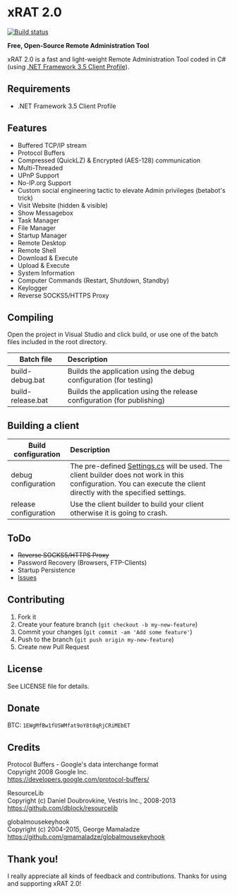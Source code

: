 xRAT 2.0
========
[![Build status](https://ci.appveyor.com/api/projects/status/na7hitbqx8327xr9?svg=true)](https://ci.appveyor.com/project/MaxXor/xrat)

**Free, Open-Source Remote Administration Tool**

xRAT 2.0 is a fast and light-weight Remote Administration Tool coded in C# (using [.NET Framework 3.5 Client Profile](https://www.microsoft.com/en-US/download/details.aspx?id=14037)).

Requirements
---
* .NET Framework 3.5 Client Profile

Features
---
* Buffered TCP/IP stream
* Protocol Buffers
* Compressed (QuickLZ) & Encrypted (AES-128) communication
* Multi-Threaded
* UPnP Support
* No-IP.org Support
* Custom social engineering tactic to elevate Admin privileges (betabot's trick)
* Visit Website (hidden & visible)
* Show Messagebox
* Task Manager
* File Manager
* Startup Manager
* Remote Desktop
* Remote Shell
* Download & Execute
* Upload & Execute
* System Information
* Computer Commands (Restart, Shutdown, Standby)
* Keylogger
* Reverse SOCKS5/HTTPS Proxy

Compiling
---
Open the project in Visual Studio and click build, or use one of the batch files included in the root directory.

| Batch file        | Description
| ----------------- |:-------------
| build-debug.bat   | Builds the application using the debug configuration (for testing)
| build-release.bat | Builds the application using the release configuration  (for publishing)

Building a client
---
| Build configuration         | Description
| ----------------------------|:-------------
| debug configuration         | The pre-defined [Settings.cs](/Client/Config/Settings.cs) will be used. The client builder does not work in this configuration. You can execute the client directly with the specified settings.
| release configuration       | Use the client builder to build your client otherwise it is going to crash.

ToDo
---
* ~~Reverse SOCKS5/HTTPS Proxy~~
* Password Recovery (Browsers, FTP-Clients)
* Startup Persistence
* [Issues](https://github.com/MaxXor/xRAT/issues)

Contributing
---
1. Fork it
2. Create your feature branch (`git checkout -b my-new-feature`)
3. Commit your changes (`git commit -am 'Add some feature'`)
4. Push to the branch (`git push origin my-new-feature`)
5. Create new Pull Request

License
---
See LICENSE file for details.

Donate
---
BTC: `1EWgMfBw1fUSWMfat9oY8t8qRjCRiMEbET`

Credits
---
Protocol Buffers - Google's data interchange format  
Copyright 2008 Google Inc.  
https://developers.google.com/protocol-buffers/

ResourceLib  
Copyright (c) Daniel Doubrovkine, Vestris Inc., 2008-2013  
https://github.com/dblock/resourcelib

globalmousekeyhook  
Copyright (c) 2004-2015, George Mamaladze  
https://github.com/gmamaladze/globalmousekeyhook

Thank you!
---
I really appreciate all kinds of feedback and contributions. Thanks for using and supporting xRAT 2.0!
